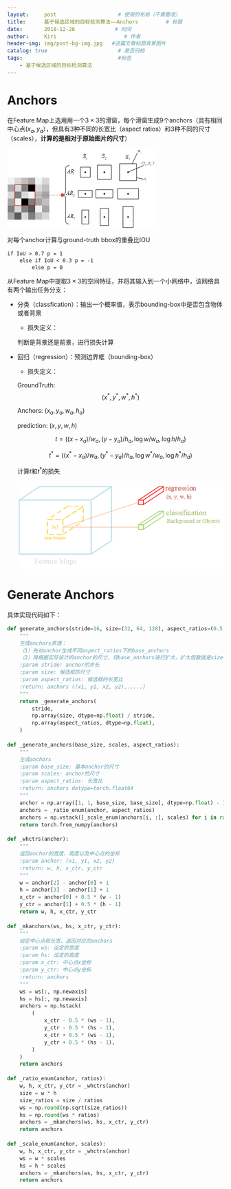 ```yaml
---
layout:     post                    # 使用的布局（不需要改）
title:      基于候选区域的目标检测算法——Anchors         # 标题
date:       2018-12-28             # 时间
author:     Kiri                      # 作者
header-img: img/post-bg-img.jpg   #这篇文章标题背景图片
catalog: true                       # 是否归档
tags:                               #标签
    - 基于候选区域的目标检测算法
---
```


# Anchors

在Feature Map上选用用一个$3\times 3$的滑窗，每个滑窗生成9个anchors（具有相同中心点$(x_a,y_a）$，但具有3种不同的长宽比（aspect ratios）和3种不同的尺寸（scales），**计算的是相对于原始图片的尺寸**）

![pic1](https://github.com/caiwendi/caiwendi.github.io/raw/master/img/Anchors.png)

对每个anchor计算与ground-truth bbox的重叠比IOU

```
if IoU > 0.7 p = 1
	else if IoU < 0.3 p = -1
		else p = 0
```

从Feature Map中提取$3 \times 3$的空间特征，并将其输入到一个小网络中，该网络具有两个输出任务分支：

- 分类（classfication）：输出一个概率值，表示bounding-box中是否包含物体或者背景

  - 损失定义：

  判断是背景还是前景，进行损失计算

- 回归（regression）：预测边界框（bounding-box）

  - 损失定义：

  GroundTruth: $$(x^*,y^*,w^*,h^*)$$

  Anchors: $(x_a,y_a,w_a,h_a)$

  prediction: $(x,y,w,h)$

  $$
  t=((x-x_a)/w_a, (y-y_a)/h_a, \log w/w_a, \log h/h_a)
  $$

  $$
  t^*=((x^*-x_a)/w_a,(y^*-y_a)/h_a,\log w^*/w_a,\log h^*/h_a)
  $$





  计算$t$和$t^*$的损失

  ![pic2](https://github.com/caiwendi/caiwendi.github.io/raw/master/img/RPN.png)

# Generate Anchors

具体实现代码如下：

```python
def generate_anchors(stride=16, size=(32, 64, 128), aspect_ratios=(0.5, 1, 2)):
    """
    生成anchors原理：
    （1）先对anchor生成不同aspect_ratios下的base_anchors
    （2）再根据实际设计的anchor的尺寸，将base_anchors进行扩大，扩大倍数就是size / stride
    :param stride: anchor的步长
    :param size: 候选框的尺寸
    :param aspect_ratios: 候选框的长宽比
    :return: anchors ((x1, y1, x2, y2),.....)
    """
    return _generate_anchors(
        stride,
        np.array(size, dtype=np.float) / stride,
        np.array(aspect_ratios, dtype=np.float),
    )

def _generate_anchors(base_size, scales, aspect_ratios):
    """
    生成anchors
    :param base_size: 基本anchor的尺寸
    :param scales: anchor的尺寸
    :param aspect_ratios: 长宽比
    :return: anchors detype=torch.float64
    """
    anchor = np.array([1, 1, base_size, base_size], dtype=np.float) - 1
    anchors = _ratio_enum(anchor, aspect_ratios)
    anchors = np.vstack([_scale_enum(anchors[i, :], scales) for i in range(anchors.shape[0])])
    return torch.from_numpy(anchors)

def _whctrs(anchor):
    """
    返回anchor的宽度、高度以及中心点的坐标
    :param anchor: (x1, y1, x2, y2)
    :return: w, h, x_ctr, y_ctr
    """
    w = anchor[2] - anchor[0] + 1
    h = anchor[3] - anchor[1] + 1
    x_ctr = anchor[0] + 0.5 * (w - 1)
    y_ctr = anchor[1] + 0.5 * (h - 1)
    return w, h, x_ctr, y_ctr

def _mkanchors(ws, hs, x_ctr, y_ctr):
	"""
    给定中心点和长宽，返回对应的anchors
    :param ws: 设定的宽度
    :param hs: 设定的高度
    :param x_ctr: 中心点x坐标
    :param y_ctr: 中心点y坐标
    :return: anchors
    """
    ws = ws[:, np.newaxis]
    hs = hs[:, np.newaxis]
    anchors = np.hstack(
        (
            x_ctr - 0.5 * (ws - 1),
            y_ctr - 0.5 * (hs - 1),
            x_ctr + 0.5 * (ws - 1),
            y_ctr + 0.5 * (hs - 1),
        )
    )
    return anchors

def _ratio_enum(anchor, ratios):
    w, h, x_ctr, y_ctr = _whctrs(anchor)
    size = w * h
    size_ratios = size / ratios
    ws = np.round(np.sqrt(size_ratios))
    hs = np.round(ws * ratios)
    anchors = _mkanchors(ws, hs, x_ctr, y_ctr)
    return anchors

def _scale_enum(anchor, scales):
    w, h, x_ctr, y_ctr = _whctrs(anchor)
    ws = w * scales
    hs = h * scales
    anchors = _mkanchors(ws, hs, x_ctr, y_ctr)
    return anchors

```


















<html>
<head>
<title>MathJax TeX Test Page</title>
<script type="text/x-mathjax-config">
  MathJax.Hub.Config({tex2jax: {inlineMath: [['$','$'], ['\\(','\\)']]}});
</script>
<script type="text/javascript" async src="https://cdn.mathjax.org/mathjax/latest/MathJax.js?config=TeX-AMS_CHTML">
</script>
</head>
<body>

